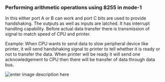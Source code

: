 
### Performing arithmetic operations using 8255 in mode-1

In this either port A or B can work and port C bits are used to provide handshaking. The outputs as well as inputs are latched. It has interrupt handling capability. Before actual data transfer there is transmission of signal to match speed of CPU and printer. 

Example: When CPU wants to send data to slow peripheral device like printer, it will send handshaking signal to printer to tell whether it is ready or not to transfer the data. When printer will be ready it will send one acknowledgement to CPU then there will be transfer of data through data bus.

![enter image description here](https://github.com/image-assets/gif/blob/master/04_Mathematical_Operations_8255_mod1.gif)
